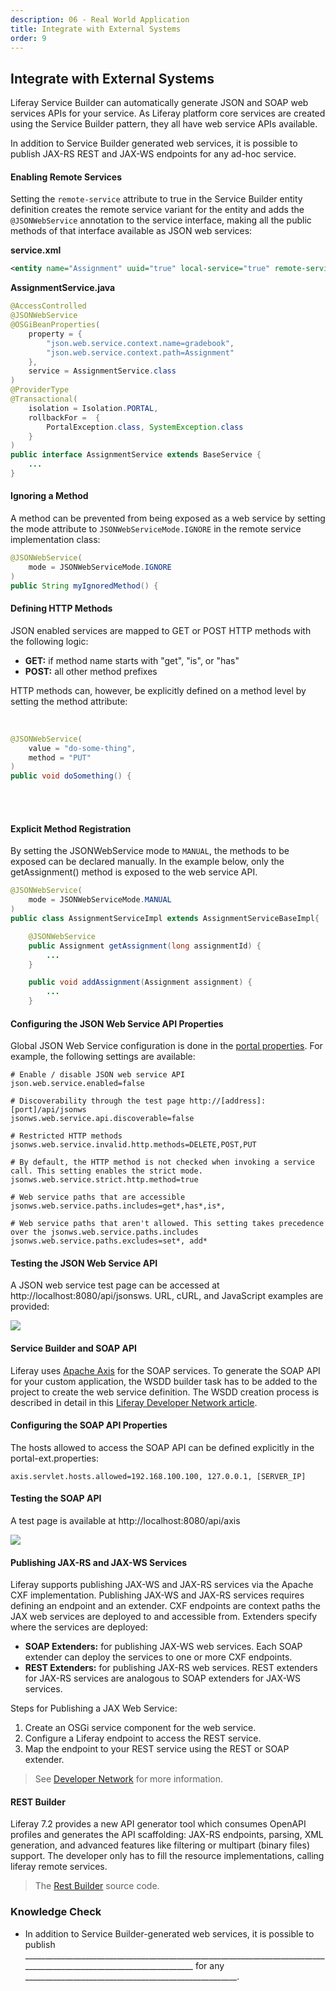 ```yaml
---
description: 06 - Real World Application
title: Integrate with External Systems
order: 9
---
```


## Integrate with External Systems

Liferay Service Builder can automatically generate JSON and SOAP web services APIs for your service. As Liferay platform core services are created using the Service Builder pattern, they all have web service APIs available.

In addition to Service Builder generated web services, it is possible to publish JAX-RS REST and JAX-WS endpoints for any ad-hoc service.

#### Enabling Remote Services

Setting the `remote-service` attribute to true in the Service Builder entity definition creates the remote service variant for the entity and adds the `@JSONWebService` annotation to the service interface, making all the public methods of that interface available as JSON web services:

**service.xml**
```xml
<entity name="Assignment" uuid="true" local-service="true" remote-service="true">
```

**AssignmentService.java**
```java
@AccessControlled
@JSONWebService
@OSGiBeanProperties(
	property = {
		"json.web.service.context.name=gradebook",
		"json.web.service.context.path=Assignment"
	}, 
	service = AssignmentService.class
)
@ProviderType
@Transactional(
	isolation = Isolation.PORTAL, 
	rollbackFor =  {
		PortalException.class, SystemException.class
	}
)
public interface AssignmentService extends BaseService {
	...
}	
```

#### Ignoring a Method

A method can be prevented from being exposed as a web service by setting the mode attribute to `JSONWebServiceMode.IGNORE` in the remote service implementation class:

```java
@JSONWebService(
	mode = JSONWebServiceMode.IGNORE
)
public String myIgnoredMethod() {
```

#### Defining HTTP Methods

JSON enabled services are mapped to GET or POST HTTP methods with the following logic:

* __GET:__ if  method name starts with "get", "is", or "has"
* __POST:__ all other method prefixes

HTTP methods can, however, be explicitly defined on a method level by setting the method attribute: 

<br />

```java
@JSONWebService(
	value = "do-some-thing", 
	method = "PUT"
)
public void doSomething() {
```

<br /><br />

#### Explicit Method Registration

By setting the JSONWebService mode to `MANUAL`, the methods to be exposed can be declared manually. In the example below, only the getAssignment() method is exposed to the web service API.

```java
@JSONWebService(
	mode = JSONWebServiceMode.MANUAL
)
public class AssignmentServiceImpl extends AssignmentServiceBaseImpl{

	@JSONWebService
	public Assignment getAssignment(long assignmentId) {
		...
	}

	public void addAssignment(Assignment assignment) {
		...
	}    
```

#### Configuring the JSON Web Service API Properties

Global JSON Web Service configuration is done in the [portal properties](https://github.com/liferay/liferay-portal/blob/7.2.x/portal-impl/src/portal.properties). For example, the following settings are available:

```properties
# Enable / disable JSON web service API
json.web.service.enabled=false

# Discoverability through the test page http://[address]:[port]/api/jsonws
jsonws.web.service.api.discoverable=false

# Restricted HTTP methods
jsonws.web.service.invalid.http.methods=DELETE,POST,PUT

# By default, the HTTP method is not checked when invoking a service call. This setting enables the strict mode.
jsonws.web.service.strict.http.method=true

# Web service paths that are accessible
jsonws.web.service.paths.includes=get*,has*,is*,

# Web service paths that aren't allowed. This setting takes precedence over the jsonws.web.service.paths.includes
jsonws.web.service.paths.excludes=set*, add*
```

#### Testing the JSON Web Service API

A JSON web service test page can be accessed at http://localhost:8080/api/jsonsws. URL, cURL, and JavaScript examples are provided:

<img src="../images/jsonws-test.png" style="max-height:65%"/>

#### Service Builder and SOAP API

Liferay uses [Apache Axis](https://axis.apache.org/axis/) for the SOAP services. To generate the SOAP API for your custom application, the WSDD builder task has to be added to the project to create the web service definition. The WSDD creation process is described in detail in this [Liferay Developer Network article](https://dev.liferay.com/develop/tutorials/-/knowledge_base/7-2/creating-remote-services).

#### Configuring the SOAP API Properties

The hosts allowed to access the SOAP API can be defined explicitly in the portal-ext.properties:

```properties
axis.servlet.hosts.allowed=192.168.100.100, 127.0.0.1, [SERVER_IP]
```

#### Testing the SOAP API

A test page is available at http://localhost:8080/api/axis

<img src="../images/axis-test-page.png" style="max-height:100%"/>

#### Publishing JAX-RS and JAX-WS Services

Liferay supports publishing JAX-WS and JAX-RS services via the Apache CXF implementation. Publishing JAX-WS and JAX-RS services requires defining an endpoint and an extender. CXF endpoints are context paths the JAX web services are deployed to and accessible from. Extenders specify where the services are deployed:

* __SOAP Extenders:__ for publishing JAX-WS web services. Each SOAP extender can deploy the services to one or more CXF endpoints.
* __REST Extenders:__ for publishing JAX-RS web services. REST extenders for JAX-RS services are analogous to SOAP extenders for JAX-WS services. 

Steps for Publishing a JAX Web Service:

1. Create an OSGi service component for the web service.
1. Configure a Liferay endpoint to access the REST service.
1. Map the endpoint to your REST service using the REST or SOAP extender.

> See [Developer Network](https://dev.liferay.com/en/develop/tutorials/-/knowledge_base/7-0/jax-ws-and-jax-rs) for more information.

#### REST Builder

Liferay 7.2 provides a new API generator tool which consumes OpenAPI profiles and generates the API scaffolding: JAX-RS endpoints, parsing, XML generation, and advanced features like filtering or multipart (binary files) support. The developer only has to fill the resource implementations, calling liferay remote services. 

> The [Rest Builder](https://github.com/liferay/liferay-portal/tree/master/modules/util/portal-tools-rest-builder) source code.

<div class="summary">
<h3>Knowledge Check</h3>
<ul>
  <li>In addition to Service Builder-generated web services, it is possible to publish _____________________________________________________________________________________________________________________ for any _____________________________________________________.</li>
</ul>
</div>